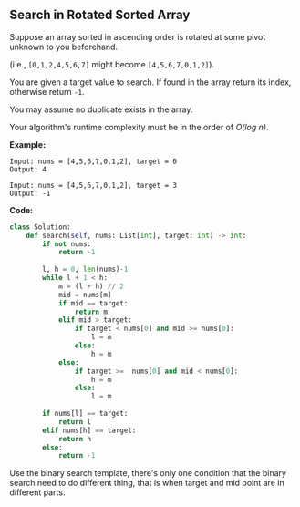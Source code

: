 ## Search in Rotated Sorted Array

Suppose an array sorted in ascending order is rotated at some pivot unknown to you beforehand.

(i.e., `[0,1,2,4,5,6,7]` might become `[4,5,6,7,0,1,2]`).

You are given a target value to search. If found in the array return its index, otherwise return `-1`.

You may assume no duplicate exists in the array.

Your algorithm's runtime complexity must be in the order of *O(log n)*.

**Example:**

```
Input: nums = [4,5,6,7,0,1,2], target = 0
Output: 4
```
```
Input: nums = [4,5,6,7,0,1,2], target = 3
Output: -1
```

**Code:**

```python
class Solution:
    def search(self, nums: List[int], target: int) -> int:
        if not nums:
            return -1
            
        l, h = 0, len(nums)-1
        while l + 1 < h:
            m = (l + h) // 2
            mid = nums[m]
            if mid == target:
                return m
            elif mid > target:
                if target < nums[0] and mid >= nums[0]:
                    l = m
                else:
                    h = m
            else:
                if target >=  nums[0] and mid < nums[0]:
                    h = m
                else:
                    l = m
                    
        if nums[l] == target:
            return l
        elif nums[h] == target:
            return h
        else:
            return -1
```
Use the binary search template, there's only one condition that the binary search need to do different thing, that is when target and mid point are in different parts.
